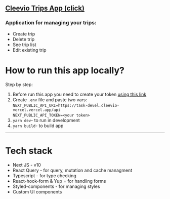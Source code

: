 ## [Cleevio Trips App (click)](https://trips-j0ue7jo7e-darginec05.vercel.app/)
### Application for managing your trips:
* Create trip
* Delete trip
* See trip list
* Edit existing trip

# How to run this app locally?
Step by step:
1. Before run this app you need to create your token  [using this link](https://task-devel.cleevio-vercel.vercel.app/)
2. Create ```.env``` file and paste two vars: <br>```NEXT_PUBLIC_API_URI=https://task-devel.cleevio-vercel.vercel.app/api``` <br> ```NEXT_PUBLIC_API_TOKEN=<your token>```
3. ```yarn dev```- to run in development
4. ```yarn build```- to build app

----
# Tech stack

- Next JS - v10
- React Query - for query, mutation and cache managment
- Typescript - for type checking
- React-hook-form & Yup = for handling forms
- Styled-components - for managing styles
- Custom UI components